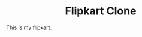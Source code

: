 <h1 align="center">Flipkart Clone</h1>

This is my [flipkart](https://IMXSwarup.github.io/Flipclone/).

